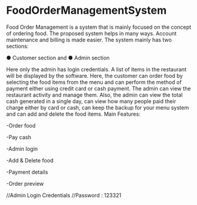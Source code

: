 # FoodOrderManagementSystem

Food Order Management is a system that is mainly focused on the concept of ordering food. The proposed system helps in many ways. Account maintenance and billing is made easier. The system mainly has two sections:

 ● Customer section and 
 ● Admin section
 
Here only the admin has login credentials. A list of items in the restaurant will be displayed by the software. Here, the customer can order food by selecting the food items from the menu and can perform the method of payment either using credit card or cash payment. The admin can view the restaurant activity and manage them. Also, the admin can view the total cash generated in a single day, can view how many people paid their charge either by card or cash, can keep the backup for your menu system and can add and delete the food items. Main Features:

 -Order food
 
 -Pay cash
 
 -Admin login
 
 -Add & Delete food
 
 -Payment details
 
 -Order preview
 
//Admin Login Credentials
//Password : 123321
